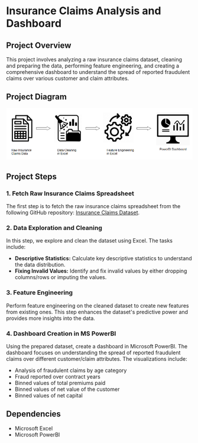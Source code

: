 # Insurance Claims Analysis and Dashboard

## Project Overview

This project involves analyzing a raw insurance claims dataset, cleaning and preparing the data, performing feature engineering, and creating a comprehensive dashboard to understand the spread of reported fraudulent claims over various customer and claim attributes.

## Project Diagram

![Diagram of Project Steps](diagram.png)

## Project Steps

### 1. Fetch Raw Insurance Claims Spreadsheet
The first step is to fetch the raw insurance claims spreadsheet from the following GitHub repository:
[Insurance Claims Dataset](https://github.com/Explore-AI/Public-Data/blob/master/insurance_claims_raw.xlsx).

### 2. Data Exploration and Cleaning
In this step, we explore and clean the dataset using Excel. The tasks include:
- **Descriptive Statistics:** Calculate key descriptive statistics to understand the data distribution.
- **Fixing Invalid Values:** Identify and fix invalid values by either dropping columns/rows or imputing the values.

### 3. Feature Engineering
Perform feature engineering on the cleaned dataset to create new features from existing ones. This step enhances the dataset's predictive power and provides more insights into the data.

### 4. Dashboard Creation in MS PowerBI
Using the prepared dataset, create a dashboard in Microsoft PowerBI. The dashboard focuses on understanding the spread of reported fraudulent claims over different customer/claim attributes. The visualizations include:
- Analysis of fraudulent claims by age category
- Fraud reported over contract years
- Binned values of total premiums paid
- Binned values of net value of the customer
- Binned values of net capital

## Dependencies
- Microsoft Excel
- Microsoft PowerBI
